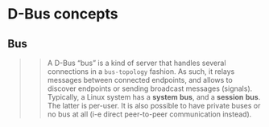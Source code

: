 # **D-Bus concepts**

## Bus

>> A D-Bus “bus” is a kind of server that handles several connections in a `bus-topology` fashion. As such, it relays messages between connected endpoints, and allows to discover endpoints or sending broadcast messages (signals).<br>
>>Typically, a Linux system has a **system** **bus**, and a **session** **bus**. The latter is per-user. It is also possible to have private buses or no bus at all (i-e direct peer-to-peer communication instead).